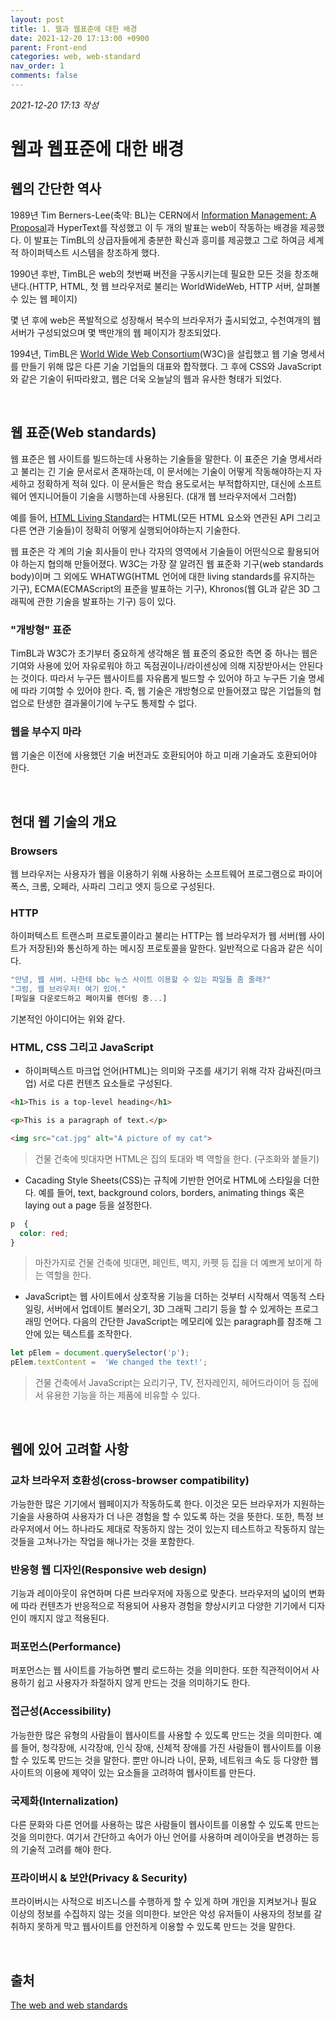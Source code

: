 ```yaml
---
layout: post
title: 1. 웹과 웹표준에 대한 배경
date: 2021-12-20 17:13:00 +0900
parent: Front-end
categories: web, web-standard
nav_order: 1
comments: false
---
```


*2021-12-20 17:13 작성*

# 웹과 웹표준에 대한 배경

## 웹의 간단한 역사

1989년 Tim Berners-Lee(축약: BL)는 CERN에서 [Information Management: A Proposal](https://www.w3.org/History/1989/proposal.html)과 HyperText를 작성했고 이 두 개의 발표는 web이 작동하는 배경을 제공했다. 이 발표는 TimBL의 상급자들에게 충분한 확신과 흥미를 제공했고 그로 하여금 세계적 하이퍼텍스트 시스템을 창조하게 했다.

1990년 후반, TimBL은 web의 첫번째 버전을 구동시키는데 필요한 모든 것을 창조해낸다.(HTTP, HTML, 첫 웹 브라우저로 불리는 WorldWideWeb, HTTP 서버, 살펴볼 수 있는 웹 페이지)

몇 년 후에 web은 폭발적으로 성장해서 복수의 브라우저가 출시되었고, 수천여개의 웹 서버가 구성되었으며 몇 백만개의 웹 페이지가 창조되었다.

1994년, TimBL은 [World Wide Web Consortium](https://en.wikipedia.org/wiki/World_Wide_Web_Consortium)(W3C)을 설립했고 웹 기술 명세서를 만들기 위해 많은 다른 기술 기업들의 대표와 합작했다. 그 후에 CSS와 JavaScript와 같은 기술이 뒤따라왔고, 웹은 더욱 오늘날의 웹과 유사한 형태가 되었다.

<br/>

## 웹 표준(Web standards)

웹 표준은 웹 사이트를 빌드하는데 사용하는 기술들을 말한다. 이 표준은 기술 명세서라고 불리는 긴 기술 문서로서 존재하는데, 이 문서에는 기술이 어떻게 작동해야하는지 자세하고 정확하게 적혀 있다. 이 문서들은 학습 용도로서는 부적합하지만, 대신에 소프트웨어 엔지니어들이 기술을 시행하는데 사용된다. (대개 웹 브라우저에서 그러함)

예를 들어, [HTML Living Standard](https://html.spec.whatwg.org/multipage/)는 HTML(모든 HTML 요소와 연관된 API 그리고 다른 연관 기술들)이 정확히 어떻게 실행되어야하는지 기술한다.

웹 표준은 각 계의 기술 회사들이 만나 각자의 영역에서 기술들이 어떤식으로 활용되어야 하는지 협의해 만들어졌다. W3C는 가장 잘 알려진 웹 표준화 기구(web standards body)이며 그 외에도 WHATWG(HTML 언어에 대한 living standards를 유지하는 기구), ECMA(ECMAScript의 표준을 발표하는 기구), Khronos(웹 GL과 같은 3D 그래픽에 관한 기술을 발표하는 기구) 등이 있다.

### "개방형" 표준

TimBL과 W3C가 초기부터 중요하게 생각해온 웹 표준의 중요한 측면 중 하나는 웹은 기여와 사용에 있어 자유로워야 하고 독점권이나/라이센싱에 의해 지장받아서는 안된다는 것이다. 따라서 누구든 웹사이트를 자유롭게 빌드할 수 있어야 하고 누구든 기술 명세에 따라 기여할 수 있어야 한다. 즉, 웹 기술은 개방형으로 만들어졌고 많은 기업들의 협업으로 탄생한 결과물이기에 누구도 통제할 수 없다.

### 웹을 부수지 마라

웹 기술은 이전에 사용했던 기술 버전과도 호환되어야 하고 미래 기술과도 호환되어야 한다. 

<br/>

## 현대 웹 기술의 개요

### Browsers

웹 브라우저는 사용자가 웹을 이용하기 위해 사용하는 소프트웨어 프로그램으로 파이어폭스, 크롬, 오페라, 사파리 그리고 엣지 등으로 구성된다.

### HTTP

하이퍼텍스트 트랜스퍼 프로토콜이라고 불리는 HTTP는 웹 브라우저가 웹 서버(웹 사이트가 저장된)와 통신하게 하는 메시징 프로토콜을 말한다. 일반적으로 다음과 같은 식이다.

~~~js
"안녕, 웹 서버. 나한테 bbc 뉴스 사이트 이용할 수 있는 파일들 좀 줄래?"
"그럼, 웹 브라우저! 여기 있어."
[파일을 다운로드하고 페이지를 렌더링 중...]
~~~

기본적인 아이디어는 위와 같다.

### HTML, CSS 그리고 JavaScript

- 하이퍼텍스트 마크업 언어(HTML)는 의미와 구조를 새기기 위해 각자 감싸진(마크업) 서로 다른 컨텐츠 요소들로 구성된다.

~~~html
<h1>This is a top-level heading</h1>

<p>This is a paragraph of text.</p>

<img src="cat.jpg" alt="A picture of my cat">
~~~

> 건물 건축에 빗대자면 HTML은 집의 토대와 벽 역할을 한다. (구조화와 붙들기)

- Cacading Style Sheets(CSS)는 규칙에 기반한 언어로 HTML에 스타일을 더한다. 예를 들어, text, background colors, borders, animating things 혹은 laying out a page 등을 설정한다.

~~~css
p  {
  color: red;
}
~~~

> 마찬가지로 건물 건축에 빗대면, 페인트, 벽지, 카펫 등 집을 더 예쁘게 보이게 하는 역할을 한다.

- JavaScript는 웹 사이트에서 상호작용 기능을 더하는 것부터 시작해서 역동적 스타일링, 서버에서 업데이트 불러오기, 3D 그래픽 그리기 등을 할 수 있게하는 프로그래밍 언어다. 다음의 간단한 JavaScript는 메모리에 있는 paragraph를 참조해 그 안에 있는 텍스트를 조작한다.

~~~js
let pElem = document.querySelector('p');
pElem.textContent =  'We changed the text!';
~~~

> 건물 건축에서 JavaScript는 요리기구, TV, 전자레인지, 헤어드라이어 등 집에서 유용한 기능을 하는 제품에 비유할 수 있다.

<br/>

## 웹에 있어 고려할 사항

### 교차 브라우저 호환성(cross-browser compatibility)

가능한한 많은 기기에서 웹페이지가 작동하도록 한다. 이것은 모든 브라우저가 지원하는 기술을 사용하여 사용자가 더 나은 경험을 할 수 있도록 하는 것을 뜻한다. 또한, 특정 브라우저에서 어느 하나라도 제대로 작동하지 않는 것이 있는지 테스트하고 작동하지 않는 것들을 고쳐나가는 작업을 해나가는 것을 포함한다.

### 반응형 웹 디자인(Responsive web design)

기능과 레이아웃이 유연하며 다른 브라우저에 자동으로 맞춘다. 브라우저의 넓이의 변화에 따라 컨텐츠가 반응적으로 적용되어 사용자 경험을 향상시키고 다양한 기기에서 디자인이 깨지지 않고 적용된다.

### 퍼포먼스(Performance)

퍼포먼스는 웹 사이트를 가능하면 빨리 로드하는 것을 의미한다. 또한 직관적이어서 사용하기 쉽고 사용자가 좌절하지 않게 만드는 것을 의미하기도 한다.

### 접근성(Accessibility)

가능한한 많은 유형의 사람들이 웹사이트를 사용할 수 있도록 만드는 것을 의미한다. 예를 들어, 청각장애, 시각장애, 인식 장애, 신체적 장애를 가진 사람들이 웹사이트를 이용할 수 있도록 만드는 것을 말한다. 뿐만 아니라 나이, 문화, 네트워크 속도 등 다양한 웹 사이트의 이용에 제약이 있는 요소들을 고려하여 웹사이트를 만든다.

### 국제화(Internalization)

다른 문화와 다른 언어를 사용하는 많은 사람들이 웹사이트를 이용할 수 있도록 만드는 것을 의미한다. 여기서 간단하고 속어가 아닌 언어를 사용하며 레이아웃을 변경하는 등의 기술적 고려를 해야 한다.

### 프라이버시 & 보안(Privacy & Security)

프라이버시는 사적으로 비즈니스를 수행하게 할 수 있게 하며 개인을 지켜보거나 필요 이상의 정보를 수집하지 않는 것을 의미한다. 보안은 악성 유저들이 사용자의 정보를 갈취하지 못하게 막고  웹사이트를 안전하게 이용할 수 있도록 만드는 것을 말한다.

<br/>

## 출처

[The web and web standards](https://developer.mozilla.org/en-US/docs/Learn/Getting_started_with_the_web/The_web_and_web_standards)